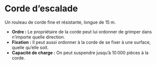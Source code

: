 # Corde d’escalade


Un rouleau de corde fine et résistante, longue de 15 m.

  - **Ordre :** Le propriétaire de la corde peut lui ordonner de grimper
    dans n’importe quelle direction.
  - **Fixation :** Il peut aussi ordonner à la corde de se fixer à une
    surface, quelle qu’elle soit.
  - **Capacité de charge :** On peut suspendre jusqu’à 10 000 pièces à
    la corde.